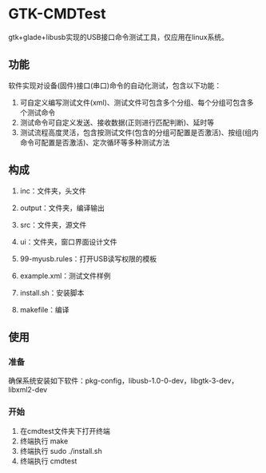 # GTK-CMDTest
  gtk+glade+libusb实现的USB接口命令测试工具，仅应用在linux系统。

## 功能
  软件实现对设备(固件)接口(串口)命令的自动化测试，包含以下功能：
1. 可自定义编写测试文件(xml)、测试文件可包含多个分组、每个分组可包含多个测试命令
2. 测试命令可自定义发送、接收数据(正则进行匹配判断)、延时等
3. 测试流程高度灵活，包含按测试文件(包含的分组可配置是否激活)、按组(组内命令可配置是否激活)、定次循环等多种测试方法

## 构成
1. inc：文件夹，头文件
2. output：文件夹，编译输出
3. src：文件夹，源文件
4. ui：文件夹，窗口界面设计文件
 
5. 99-myusb.rules：打开USB读写权限的模板
6. example.xml：测试文件样例
7. install.sh：安装脚本
8. makefile：编译

## 使用

### 准备
  确保系统安装如下软件：pkg-config，libusb-1.0-0-dev，libgtk-3-dev，libxml2-dev

### 开始
1. 在cmdtest文件夹下打开终端
2. 终端执行 make
3. 终端执行 sudo ./install.sh 
4. 终端执行 cmdtest

